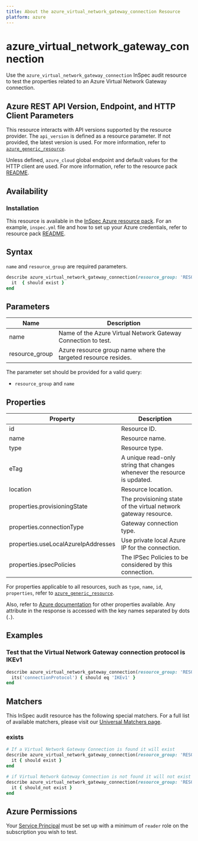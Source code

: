 ```yaml
---
title: About the azure_virtual_network_gateway_connection Resource
platform: azure
---
```


# azure_virtual_network_gateway_connection

Use the `azure_virtual_network_gateway_connection` InSpec audit resource to test the properties related to an Azure Virtual Network Gateway connection.

## Azure REST API Version, Endpoint, and HTTP Client Parameters

This resource interacts with API versions supported by the resource provider. The `api_version` is defined as a resource parameter.
If not provided, the latest version is used. For more information, refer to [`azure_generic_resource`](azure_generic_resource.md).

Unless defined, `azure_cloud` global endpoint and default values for the HTTP client are used. For more information, refer to the resource pack [README](../../README.md).

## Availability

### Installation

This resource is available in the [InSpec Azure resource pack](https://github.com/inspec/inspec-azure). For an example, `inspec.yml` file and how to set up your Azure credentials, refer to resource pack [README](../../README.md#Service-Principal).

## Syntax

`name` and `resource_group`  are required parameters.

```ruby
describe azure_virtual_network_gateway_connection(resource_group: 'RESOURCE_GROUP', name: 'VIRTUAL_NETWORK_NAME') do
  it  { should exist }
end
```

## Parameters

| Name           | Description                                                      |
|----------------|------------------------------------------------------------------|
| name           | Name of the Azure Virtual Network Gateway Connection to test.    |
| resource_group | Azure resource group name where the targeted resource resides.   |

The parameter set should be provided for a valid query:
- `resource_group` and `name`

## Properties

| Property                      | Description                                                      |
|-------------------------------|------------------------------------------------------------------|
| id                            | Resource ID.                                                     |
| name                          | Resource name.                                                   |
| type                          | Resource type.                                                   |
| eTag                          | A unique read-only string that changes whenever the resource is updated.|
| location                      | Resource location.                                               |
| properties.provisioningState  | The provisioning state of the virtual network gateway resource.  |
| properties.connectionType     | Gateway connection type.                                         |
| properties.useLocalAzureIpAddresses| Use private local Azure IP for the connection.              |
| properties.ipsecPolicies      | The IPSec Policies to be considered by this connection.          |

For properties applicable to all resources, such as `type`, `name`, `id`, `properties`, refer to [`azure_generic_resource`](azure_generic_resource.md#properties).

Also, refer to [Azure documentation](https://docs.microsoft.com/en-us/rest/api/network-gateway/virtual-network-gateway-connections/get) for other properties available. Any attribute in the response is accessed with the key names separated by dots (`.`).

## Examples

### Test that the Virtual Network Gateway connection protocol is IKEv1

```ruby
describe azure_virtual_network_gateway_connection(resource_group: 'RESOURCE_GROUP', name: 'VIRTUAL_NETWORK_NAME') do
  its('connectionProtocol') { should eq 'IKEv1' }
end
```

## Matchers

This InSpec audit resource has the following special matchers. For a full list of available matchers, please visit our [Universal Matchers page](/inspec/matchers/).

### exists

```ruby
# If a Virtual Network Gateway Connection is found it will exist
describe azure_virtual_network_gateway_connection(resource_group: 'RESOURCE_GROUP', name: 'VIRTUAL_NETWORK_NAME') do
  it { should exist }
end

# if Virtual Network Gateway Connection is not found it will not exist
describe azure_virtual_network_gateway_connection(resource_group: 'RESOURCE_GROUP', name: 'VIRTUAL_NETWORK_NAME') do
  it { should_not exist }
end
```

## Azure Permissions

Your [Service Principal](https://docs.microsoft.com/en-us/azure/azure-resource-manager/resource-group-create-service-principal-portal) must be set up with a minimum of `reader` role on the subscription you wish to test.
